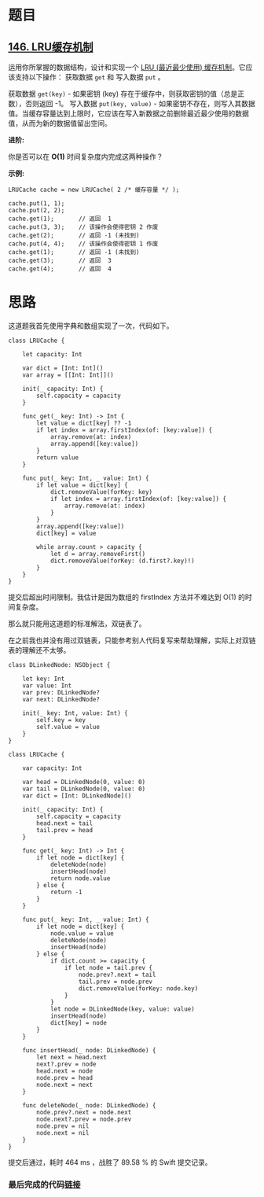 # 题目

## [146. LRU缓存机制](https://leetcode-cn.com/problems/lru-cache/)

运用你所掌握的数据结构，设计和实现一个 [LRU (最近最少使用) 缓存机制](https://baike.baidu.com/item/LRU)。它应该支持以下操作： 获取数据 `get` 和 写入数据 `put` 。

获取数据 `get(key)` - 如果密钥 (key) 存在于缓存中，则获取密钥的值（总是正数），否则返回 -1。
写入数据 `put(key, value)` - 如果密钥不存在，则写入其数据值。当缓存容量达到上限时，它应该在写入新数据之前删除最近最少使用的数据值，从而为新的数据值留出空间。

**进阶:**

你是否可以在 **O(1)** 时间复杂度内完成这两种操作？

**示例:**

```
LRUCache cache = new LRUCache( 2 /* 缓存容量 */ );

cache.put(1, 1);
cache.put(2, 2);
cache.get(1);       // 返回  1
cache.put(3, 3);    // 该操作会使得密钥 2 作废
cache.get(2);       // 返回 -1 (未找到)
cache.put(4, 4);    // 该操作会使得密钥 1 作废
cache.get(1);       // 返回 -1 (未找到)
cache.get(3);       // 返回  3
cache.get(4);       // 返回  4
```

# 思路

这道题我首先使用字典和数组实现了一次，代码如下。

    class LRUCache {
        
        let capacity: Int
        
        var dict = [Int: Int]()
        var array = [[Int: Int]]()
        
        init(_ capacity: Int) {
            self.capacity = capacity
        }
        
        func get(_ key: Int) -> Int {
            let value = dict[key] ?? -1
            if let index = array.firstIndex(of: [key:value]) {
                array.remove(at: index)
                array.append([key:value])
            }
            return value
        }
        
        func put(_ key: Int, _ value: Int) {
            if let value = dict[key] {
                dict.removeValue(forKey: key)
                if let index = array.firstIndex(of: [key:value]) {
                    array.remove(at: index)
                }
            }
            array.append([key:value])
            dict[key] = value
    
            while array.count > capacity {
                let d = array.removeFirst()
                dict.removeValue(forKey: (d.first?.key)!)
            }
        }
    }
提交后超出时间限制。我估计是因为数组的 firstIndex 方法并不难达到 O(1) 的时间复杂度。

那么就只能用这道题的标准解法，双链表了。

在之前我也并没有用过双链表，只能参考别人代码复写来帮助理解，实际上对双链表的理解还不太够。

```
class DLinkedNode: NSObject {
    
    let key: Int
    var value: Int
    var prev: DLinkedNode?
    var next: DLinkedNode?
    
    init(_ key: Int, value: Int) {
        self.key = key
        self.value = value
    }
}

class LRUCache {

    var capacity: Int

    var head = DLinkedNode(0, value: 0)
    var tail = DLinkedNode(0, value: 0)
    var dict = [Int: DLinkedNode]()
    
    init(_ capacity: Int) {
        self.capacity = capacity
        head.next = tail
        tail.prev = head
    }
    
    func get(_ key: Int) -> Int {
        if let node = dict[key] {
            deleteNode(node)
            insertHead(node)
            return node.value
        } else {
            return -1
        }
    }
    
    func put(_ key: Int, _ value: Int) {
        if let node = dict[key] {
            node.value = value
            deleteNode(node)
            insertHead(node)
        } else {
            if dict.count >= capacity {
                if let node = tail.prev {
                    node.prev?.next = tail
                    tail.prev = node.prev
                    dict.removeValue(forKey: node.key)
                }
            }
            let node = DLinkedNode(key, value: value)
            insertHead(node)
            dict[key] = node
        }
    }
    
    func insertHead(_ node: DLinkedNode) {
        let next = head.next
        next?.prev = node
        head.next = node
        node.prev = head
        node.next = next
    }
    
    func deleteNode(_ node: DLinkedNode) {
        node.prev?.next = node.next
        node.next?.prev = node.prev
        node.prev = nil
        node.next = nil
    }
}
```

提交后通过，耗时 464 ms ，战胜了 89.58 % 的 Swift 提交记录。

### 最后完成的代码[链接](https://github.com/pepsikirk/LeetCode/blob/master/Algorithm/142.LRUCache/code.swift)




